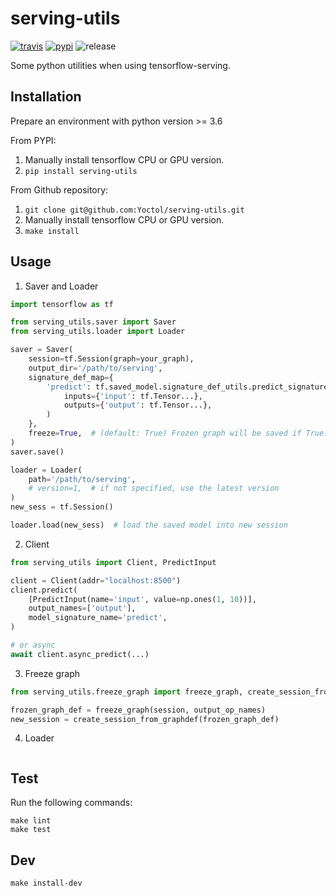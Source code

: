 # serving-utils

[![travis][travis-image]][travis-url]
[![pypi][pypi-image]][pypi-url]
![release][release-image]

[travis-image]: https://travis-ci.org/Yoctol/serving-utils.svg?branch=master
[travis-url]: https://travis-ci.org/Yoctol/serving-utils
[pypi-image]: https://img.shields.io/pypi/v/serving-utils.svg?style=flat
[pypi-url]: https://pypi.python.org/pypi/serving-utils
[release-image]: https://img.shields.io/github/release/Yoctol/serving-utils.svg


Some python utilities when using tensorflow-serving.


## Installation

Prepare an environment with python version >= 3.6

From PYPI:
1. Manually install tensorflow CPU or GPU version.
2. `pip install serving-utils`

From Github repository:
1. `git clone git@github.com:Yoctol/serving-utils.git`
2. Manually install tensorflow CPU or GPU version.
3. `make install`


## Usage

1. Saver and Loader
```python
import tensorflow as tf

from serving_utils.saver import Saver
from serving_utils.loader import Loader

saver = Saver(
    session=tf.Session(graph=your_graph),
    output_dir='/path/to/serving',
    signature_def_map={
        'predict': tf.saved_model.signature_def_utils.predict_signature_def(
            inputs={'input': tf.Tensor...},
            outputs={'output': tf.Tensor...},
        )
    },
    freeze=True,  # (default: True) Frozen graph will be saved if True.
)
saver.save()

loader = Loader(
    path='/path/to/serving',
    # version=1,  # if not specified, use the latest version
)
new_sess = tf.Session()

loader.load(new_sess)  # load the saved model into new session
```

2. Client
```python
from serving_utils import Client, PredictInput

client = Client(addr="localhost:8500")
client.predict(
    [PredictInput(name='input', value=np.ones(1, 10))],
    output_names=['output'],
    model_signature_name='predict',
)

# or async
await client.async_predict(...)
```

3. Freeze graph
```python
from serving_utils.freeze_graph import freeze_graph, create_session_from_graphdef

frozen_graph_def = freeze_graph(session, output_op_names)
new_session = create_session_from_graphdef(frozen_graph_def)
```

4. Loader
```python

```


## Test

Run the following commands:
```
make lint
make test
```


## Dev

```
make install-dev
```
